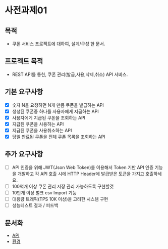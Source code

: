 # 사전과제01

## 목적 
- 쿠폰 서비스 프로젝트에 대하여, 설계/구성 한 문서.

## 프로젝트 목적 
- REST API를 통한, 쿠폰 관리(발급,사용,삭제,취소) API 서비스.

## 기본 요구사항 
- [x] 숫자 N을 요청하면 N개 만큼 쿠폰을 발급하는 API
- [x] 생성된 쿠폰중 하나를 사용자에게 지급하는 API
- [x] 사용자에게 지급된 쿠폰을 조회하는 API
- [x] 지급된 쿠폰을 사용하는 API 
- [x] 지급된 쿠폰을 사용취소하는 API 
- [x] 당일 만료된 쿠폰을 전체 쿠폰 목록을 조회하는 API 

## 추가 요구사항 
- [ ] API 인증을 위해 JWT(Json Web Token)를 이용해서 Token 기반 API 인증 기능을 개발하고 각 API 호출 시에 HTTP Header에 발급받은 토큰을 가지고 호출하세요.
- [ ] 100억개 이상 쿠폰 관리 저장 관리 가능하도록 구현할것
- [ ] 10만개 이상 벌크 csv Import 기능
- [ ] 대용량 트래픽(TPS 10K 이상)을 고려한 시스템 구현
- [ ] 성능테스트 결과 / 피드백

## 문서화
- [API](./docs/API.md)
- [환경](./docs/ENV.md)
